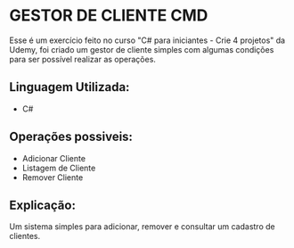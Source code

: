 # GESTOR DE CLIENTE CMD

Esse é um exercício feito no curso "C# para iniciantes - Crie 4 projetos" da Udemy, foi criado um gestor de cliente simples com algumas condições para ser possível realizar as operações.

## Linguagem Utilizada:
- C#
## Operações possiveis:
- Adicionar Cliente
- Listagem de Cliente
- Remover Cliente
  
## Explicação:

Um sistema simples para adicionar, remover e consultar um cadastro de clientes.

